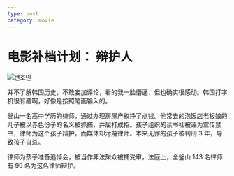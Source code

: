 ```yaml
---
type: post
category: movie
---
```


# 电影补档计划： 辩护人

![변호인](https://img3.doubanio.com/view/photo/l/public/p2158166535.webp)

并不了解韩国历史，不敢妄加评论，看的我一脸懵逼，但也确实很感动。韩国打字机很有趣啊，好像是按照笔画输入的。

釜山一名高中学历的律师，通过办理房屋产权挣了点钱。他常去的泡饭店老板娘的儿子被以赤色份子的名义被抓捕，并屈打成招。孩子组织的读书社被诬为宣传禁书，律师为这个孩子辩护，而媒体却污蔑律师。本来无罪的孩子被判刑 3 年，导致孩子自杀。

律师为孩子准备追悼会，被当作非法聚众被捕受审，法庭上，全釜山 143 名律师有 99 名为这名律师辩护。
